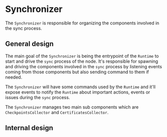 # Synchronizer

The `Synchronizer` is responsible for organizing the components involved in the sync process.

## General design

The main goal of the `Synchronizer` is being the entrypoint of the `Runtime` to start and drive the `sync` process of the node. It's responsible for spawning and driving the components involved in the `sync` process by listening events coming from those components but also sending command to them if needed.

The `Synchronizer` will have some commands used by the `Runtime` and it'll expose events to notify the `Runtime` about important actions, events or issues during the `sync` process.

The `Synchronizer` manages two main sub components which are `CheckpointsCollector` and `CertificatesCollector`.

## Internal design
